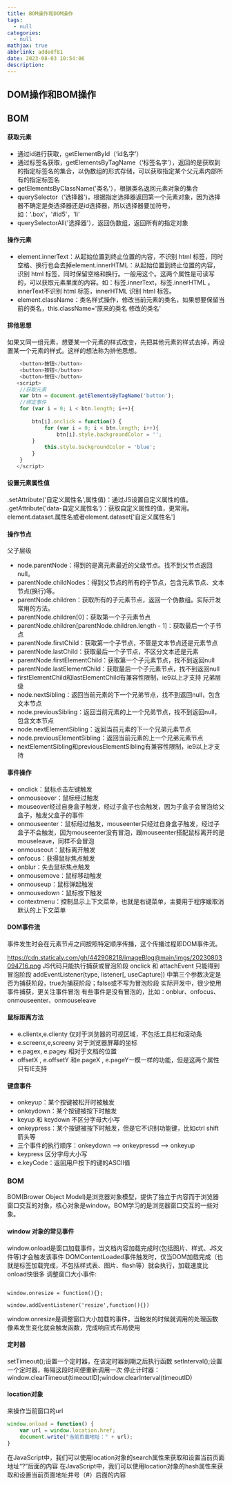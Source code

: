```yaml
---
title: BOM操作和DOM操作
tags:
  - null
categories:
  - null
mathjax: true
abbrlink: addedf81
date: 2023-08-03 10:54:06
description:
---
```

## DOM操作和BOM操作

## BOM
#### 获取元素
* 通过id进行获取，getElementById（‘id名字’）
* 通过标签名获取，getElementsByTagName（‘标签名字’），返回的是获取到的指定标签名的集合，以伪数组的形式存储，可以获取指定某个父元素内部所有的指定标签名
* getElementsByClassName('类名'），根据类名返回元素对象的集合
* querySelector（‘选择器')，根据指定选择器返回第一个元素对象，因为选择器不确定是类选择器还是id选择器，所以选择器要加符号，如：'.box'，'#id5'，'li'
* querySelectorAll('选择器'），返回伪数组，返回所有的指定对象
#### 操作元素
* element.innerText：从起始位置到终止位置的内容，不识别 html 标签，同时空格、换行也会去掉element.innerHTML：从起始位置到终止位置的内容，识别 html 标签，同时保留空格和换行。一般用这个。这两个属性是可读写的，可以获取元素里面的内容。如：标签.innerText，标签.innerHTML 。innerText不识别 html 标签，innerHTML 识别 html 标签。
* element.className：类名样式操作，修改当前元素的类名，如果想要保留当前的类名，this.className='原来的类名 修改的类名'
#### 排他思想
如果又同一组元素，想要某一个元素的样式改变，先把其他元素的样式去掉，再设置某一个元素的样式。这样的想法称为排他思想。
``` js
    <button>按钮</button>
   	<button>按钮</button>
   	<button>按钮</button>
   <script>
   	//获取元素
   	var btn = document.getElementsByTagName('button');
   	//绑定事件
   	for (var i = 0; i < btn.length; i++){
   		
   		btn[i].onclick = function() {
   			for (var i = 0; i < btn.length; i++){
   				btn[i].style.backgroundColor = '';
   		}
   			this.style.backgroundColor = 'blue';
   		}
   	}
   </script>
```
#### 设置元素属性值
.setAttribute('自定义属性名',属性值)：通过JS设置自定义属性的值。
.getAttribute('data-自定义属性名')：获取自定义属性的值，更常用。
element.dataset.属性名或者element.dataset['自定义属性名']
#### 操作节点
父子层级
* node.parentNode：得到的是离元素最近的父级节点。找不到父节点返回null。
* parentNode.childNodes：得到父节点的所有的子节点，包含元素节点、文本节点(换行)等。
* parentNode.children：获取所有的子元素节点，返回一个伪数组。实际开发常用的方法。
* parentNode.children[0]：获取第一个子元素节点
* parentNode.children[parentNode.children.length - 1]：获取最后一个子节点
* parentNode.firstChild：获取第一个子节点，不管是文本节点还是元素节点
* parentNode.lastChild：获取最后一个子节点，不区分文本还是元素
* parentNode.firstElementChild：获取第一个子元素节点，找不到返回null
* parentNode.lastElementChild：获取最后一个子元素节点，找不到返回null
* firstElementChild和lastElementChild有兼容性限制，ie9以上才支持
兄弟层级
* node.nextSibling：返回当前元素的下一个兄弟节点，找不到返回null，包含文本节点
* node.previousSibling：返回当前元素的上一个兄弟节点，找不到返回null，包含文本节点
* node.nextElementSibling：返回当前元素的下一个兄弟元素节点
* node.previousElementSibling：返回当前元素的上一个兄弟元素节点
* nextElementSibling和previousElementSibling有兼容性限制，ie9以上才支持
#### 事件操作
* onclick：鼠标点击左键触发
* onmouseover：鼠标经过触发
* mouseover经过自身盒子触发，经过子盒子也会触发，因为子盒子会冒泡给父盒子，触发父盒子的事件
* onmouseenter：鼠标经过触发，mouseenter只经过自身盒子触发，经过子盒子不会触发，因为mouseenter没有冒泡，跟mouseenter搭配鼠标离开的是mouseleave，同样不会冒泡
* onmouseout：鼠标离开触发
* onfocus：获得鼠标焦点触发
* onblur：失去鼠标焦点触发
* onmousemove：鼠标移动触发
* onmouseup：鼠标弹起触发
* onmousedown：鼠标按下触发
* contextmenu：控制显示上下文菜单，也就是右键菜单，主要用于程序媛取消默认的上下文菜单
#### DOM事件流
事件发生时会在元素节点之间按照特定顺序传播，这个传播过程即DOM事件流。

https://cdn.staticaly.com/gh/442908218/imageBlog@main/imgs/20230803094716.png
JS代码只能执行捕获或冒泡阶段
onclick 和 attachEvent 只能得到冒泡阶段
addEventListener(type, listener[, useCapture]) 中第三个参数决定是否为捕获阶段，true为捕获阶段；false或不写为冒泡阶段
实际开发中，很少使用事件捕获，更关注事件冒泡
有些事件是没有冒泡的，比如：onblur、onfocus、onmouseenter、onmouseleave
#### 鼠标距离方法
* e.clientx,e.clienty 仅对于浏览器的可视区域，不包括工具栏和滚动条
* e.screenx,e,screeny 对于浏览器屏幕的坐标
* e.pagex, e.pagey 相对于文档的位置
* offsetX , e.offsetY 和e.pageX , e.pageY一模一样的功能，但是这两个属性只有IE支持 
#### 键盘事件
* onkeyup：某个按键被松开时被触发
* onkeydown：某个按键被按下时触发
* keyup 和 keydown 不区分字母大小写
* onkeypress：某个按键被按下时触发，但是它不识别功能键，比如ctrl shift 箭头等
* 三个事件的执行顺序：onkeydown --> onkeypressd --> onkeyup
* keypress 区分字母大小写
* e.keyCode：返回用户按下的键的ASCII值

### BOM
BOM(Brower Object Model)是浏览器对象模型，提供了独立于内容而于浏览器窗口交互的对象，核心对象是window。BOM学习的是浏览器窗口交互的一些对象。
#### window 对象的常见事件
window.onload是窗口加载事件，当文档内容加载完成时(包括图片、样式、JS文件等)才会触发该事件
DOMContentLoaded事件触发时，仅当DOM加载完成（也就是标签加载完成，不包括样式表、图片、flash等）就会执行，加载速度比onload快很多
调整窗口大小事件:
```JS

window.onresize = function(){};
 
window.addEventListener('resize',function(){})
```
window.onresize是调整窗口大小加载的事件，当触发的时候就调用的处理函数
像素发生变化就会触发函数，完成响应式布局使用
#### 定时器
setTimeout();设置一个定时器，在该定时器到期之后执行函数
setInterval();设置一个定时器，每隔这段时间便重新调用一次
停止计时器：window.clearTimeout(timeoutID);window.clearInterval(timeoutID)
#### location对象
来操作当前窗口的url
```js
window.onload = function() {
	var url = window.location.href;
	document.write("当前页面地址：" + url);
}
```
在JavaScript中，我们可以使用location对象的search属性来获取和设置当前页面地址“?”后面的内容
在JavaScript中，我们可以使用location对象的hash属性来获取和设置当前页面地址井号（#）后面的内容